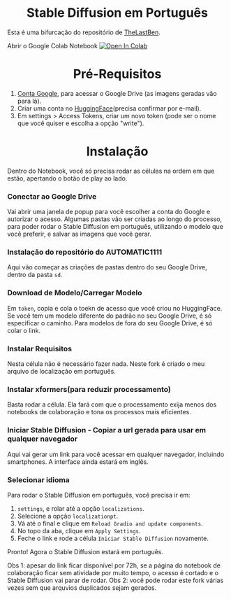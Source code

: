 <h1 align="center">Stable Diffusion em Português</h1>
</p>

Esta é uma bifurcação do repositório de [TheLastBen](https://github.com/TheLastBen/fast-stable-diffusion/).

Abrir o Google Colab Notebook [![Open In Colab](https://colab.research.google.com/assets/colab-badge.svg)](https://colab.research.google.com/github/M-art-ucci/fast-stable-diffusion-pt/blob/main/fast_stable_diffusion_AUTOMATIC1111.ipynb)

<h1 align="center">Pré-Requisitos</h1>

1. [Conta Google](https://accounts.google.com/signup/v2/webcreateaccount?flowName=GlifWebSignIn&flowEntry=SignUp), para acessar o Google Drive (as imagens geradas vão para lá).
2. Criar uma conta no [HuggingFace](https://huggingface.co/)(precisa confirmar por e-mail).
3. Em settings > Access Tokens, criar um novo token (pode ser o nome que você quiser e escolha a opção "write").

<h1 align="center">Instalação</h1>

Dentro do Notebook, você só precisa rodar as células na ordem em que estão, apertando o botão de play ao lado.

### Conectar ao Google Drive
Vai abrir uma janela de popup para você escolher a conta do Google e autorizar o acesso. Algumas pastas vão ser criadas ao longo do processo, para poder rodar o Stable Diffusion em português, utilizando o modelo que você preferir, e salvar as imagens que você gerar.

### Instalação do repositório do AUTOMATIC1111
Aqui vão começar as criações de pastas dentro do seu Google Drive, dentro da pasta `sd`.

### Download de Modelo/Carregar Modelo
Em `token`, copia e cola o toekn de acesso que você criou no HuggingFace.
Se você tem um modelo diferente do padrão no seu Google Drive, é só especificar o caminho.
Para modelos de fora do seu Google Drive, é só colar o link.

### Instalar Requisitos
Nesta célula não é necessário fazer nada. Neste fork é criado o meu arquivo de localização em português.

### Instalar xformers(para reduzir processamento)
Basta rodar a célula. Ela fará com que o processamento exija menos dos notebooks de colaboração e tona os processos mais eficientes.

### Iniciar Stable Diffusion - Copiar a url gerada para usar em qualquer navegador
Aqui vai gerar um link para você acessar em qualquer navegador, incluindo smartphones.
A interface ainda estará em inglês.

### Selecionar idioma
Para rodar o Stable Diffusion em português, você precisa ir em:
1. `settings`, e rolar até a opção `localizations`.
2. Selecione a opção `localizationpt`.
3. Vá até o final e clique em `Reload Gradio and update components`.
4. No topo da aba, clique em `Apply Settings`.
5. Feche o link e rode a célula `Iniciar Stable Diffusion` novamente.

Pronto! Agora o Stable Diffusion estará em português.

Obs 1: apesar do link ficar disponível por 72h, se a página do notebook de colaboração ficar sem atividade por muito tempo, o acesso é cortado e o Stable Diffusion vai parar de rodar.
Obs 2: você pode rodar este fork várias vezes sem que arquvios duplicados sejam gerados.

